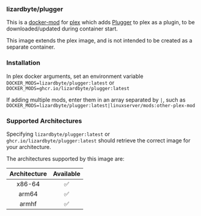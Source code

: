 ### lizardbyte/plugger

This is a [docker-mod](https://linuxserver.github.io/docker-mods/) for
[plex](https://hub.docker.com/r/linuxserver/plex) which adds
[Plugger](https://github.com/LizardByte/Plugger) to plex as a plugin,
to be downloaded/updated during container start.

This image extends the plex image, and is not intended to be created as a separate container.

### Installation

In plex docker arguments, set an environment variable `DOCKER_MODS=lizardbyte/plugger:latest` or
`DOCKER_MODS=ghcr.io/lizardbyte/plugger:latest`

If adding multiple mods, enter them in an array separated by `|`, such as
`DOCKER_MODS=lizardbyte/plugger:latest|linuxserver/mods:other-plex-mod`

### Supported Architectures

Specifying `lizardbyte/plugger:latest` or `ghcr.io/lizardbyte/plugger:latest`
should retrieve the correct image for your architecture.

The architectures supported by this image are:

| Architecture | Available |
|:------------:|:---------:|
|    x86-64    |     ✅     |
|    arm64     |     ✅     |
|    armhf     |     ✅     |
